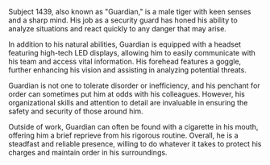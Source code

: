 Subject 1439, also known as "Guardian," is a male tiger with keen senses and a sharp mind. His job as a security guard has honed his ability to analyze situations and react quickly to any danger that may arise. 

In addition to his natural abilities, Guardian is equipped with a headset featuring high-tech LED displays, allowing him to easily communicate with his team and access vital information. His forehead features a goggle, further enhancing his vision and assisting in analyzing potential threats. 

Guardian is not one to tolerate disorder or inefficiency, and his penchant for order can sometimes put him at odds with his colleagues. However, his organizational skills and attention to detail are invaluable in ensuring the safety and security of those around him. 

Outside of work, Guardian can often be found with a cigarette in his mouth, offering him a brief reprieve from his rigorous routine. Overall, he is a steadfast and reliable presence, willing to do whatever it takes to protect his charges and maintain order in his surroundings.